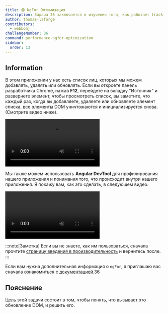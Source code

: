 ```yaml
---
title: 🟢 NgFor Оптимизация
description: Задача 36 заключается в изучении того, как работает track by
author: thomas-laforge
contributors:
  - webbomj
challengeNumber: 36
command: performance-ngfor-optimization
sidebar:
  order: 13
---
```


## Information

В этом приложении у нас есть список лиц, которых мы можем добавлять, удалять или обновлять. Если вы откроете панель разработчика Chrome, нажав **F12**, перейдете на вкладку "Источник" и развернете элемент, чтобы просмотреть список, вы заметите, что каждый раз, когда вы добавляете, удаляете или обновляете элемент списка, все элементы DOM уничтожаются и инициализируется снова. (Смотрите видео ниже).

<video controls src="https://github.com/tomalaforge/angular-challenges/assets/30832608/71b90307-3ee3-42c0-a532-b67ce4f20bf6">
</video>

Мы также можем использовать <b>Angular DevTool</b> для профилирования нашего приложения и понимания того, что происходит внутри нашего приложения. Я покажу вам, как это сделать, в следующем видео.

<video controls src="https://github.com/tomalaforge/angular-challenges/assets/30832608/dd8108c6-1d89-4b05-9aa5-e760bd6f7f11">
</video>

:::note[Заметка]
Если вы не знаете, как им пользоваться, сначала прочтите [страницу введения в производительность](/задачи/производительность/) и вернитесь после.
:::

Если вам нужна дополнительная информация о `ngFor`, я приглашаю вас сначала ознакомиться с [документацией](https://angular.dev/api/common/For).36

## Пояснение

Цель этой задачи состоит в том, чтобы понять, что вызывает это обновление DOM, и решить его.
